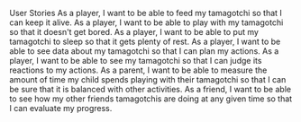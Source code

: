 User Stories
    As a player, I want to be able to feed my tamagotchi so that I can keep it alive.
    As a player, I want to be able to play with my tamagotchi so that it doesn't get bored.
    As a player, I want to be able to put my tamagotchi to sleep so that it gets plenty of rest.
    As a player, I want to be able to see data about my tamagotchi so that I can plan my actions.
    As a player, I want to be able to see my tamagotchi so that I can judge its reactions to my actions.
    As a parent, I want to be able to measure the amount of time my child spends playing with their tamagotchi so that I can be sure that it is balanced with other activities.
    As a friend, I want to be able to see how my other friends tamagotchis are doing at any given time so that I can evaluate my progress.